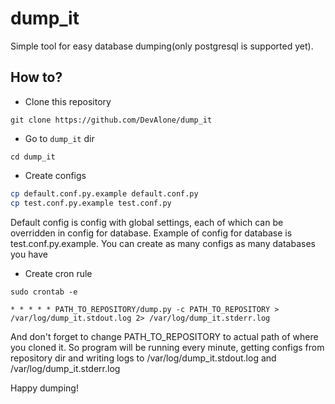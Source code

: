 # dump_it

Simple tool for easy database dumping(only postgresql is supported yet).

## How to?

* Clone this repository

`git clone https://github.com/DevAlone/dump_it`

* Go to `dump_it` dir

`cd dump_it`

* Create configs

```bash
cp default.conf.py.example default.conf.py
cp test.conf.py.example test.conf.py
```

Default config is config with global settings, each of which can be overridden in config for database. Example of config for database is test.conf.py.example. You can create as many configs as many databases you have

* Create cron rule

`sudo crontab -e`

```
* * * * * PATH_TO_REPOSITORY/dump.py -c PATH_TO_REPOSITORY > /var/log/dump_it.stdout.log 2> /var/log/dump_it.stderr.log
```

And don't forget to change PATH_TO_REPOSITORY to actual path of where you cloned it. So program will be running every minute, getting configs from repository dir and writing logs to /var/log/dump_it.stdout.log and /var/log/dump_it.stderr.log

Happy dumping!
